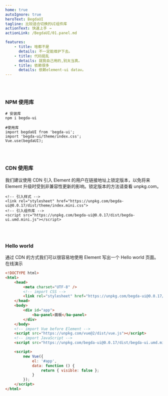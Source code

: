 ```yaml
---
home: true
autoIgnore: true
heroText: BegdaUI
tagline: 比较适合切换的UI组件库
actionText: 快速上手 →
actionLink: /BegdaUI/01.panel.md

features:
    - title: 啥都不是
      details: 不一定能维护下去。
    - title: 代码挺乱
      details: 就我自己用的,别太当真。
    - title: 依赖很多
      details: 依赖element-ui datav。
---
```


<div style="height: 30px"></div>

### NPM 使用库

```shell
# 安装库
npm i begda-ui

#使用库
import begdaUI from 'begda-ui';
import 'begda-ui/theme/index.css';
Vue.use(begdaUI);

```

<div style="height: 30px"></div>

### CDN 使用库

我们建议使用 CDN 引入 Element 的用户在链接地址上锁定版本，以免将来 Element 升级时受到非兼容性更新的影响。锁定版本的方法请查看
unpkg.com。

```shell
<!-- 引入样式 -->
<link rel="stylesheet" href="https://unpkg.com/begda-ui@0.0.17/dist/theme/index.mini.css">
<!-- 引入组件库 -->
<script src="https://unpkg.com/begda-ui@0.0.17/dist/begda-ui.umd.mini.js"></script>

```

<div style="height: 30px"></div>

### Hello world

通过 CDN 的方式我们可以很容易地使用 Element 写出一个 Hello world 页面。在线演示

```html
<!DOCTYPE html>
<html>
    <head>
        <meta charset="UTF-8" />
        <!-- import CSS -->
        <link rel="stylesheet" href="https://unpkg.com/begda-ui@0.0.17/dist/theme/index.mini.css" />
    </head>
    <body>
        <div id="app">
            <ba-panel>面板</ba-panel>
        </div>
    </body>
    <!-- import Vue before Element -->
    <script src="https://unpkg.com/vue@2/dist/vue.js"></script>
    <!-- import JavaScript -->
    <script src="https://unpkg.com/begda-ui@0.0.17/dist/begda-ui.umd.mini.js"></script>

    <script>
        new Vue({
            el: '#app',
            data: function () {
                return { visible: false };
            }
        });
    </script>
</html>
```
